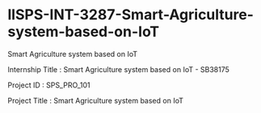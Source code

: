 # llSPS-INT-3287-Smart-Agriculture-system-based-on-IoT
Smart Agriculture system based on IoT


Internship Title : Smart Agriculture system based on IoT - SB38175

Project ID : SPS_PRO_101

Project Title : Smart Agriculture system based on IoT
